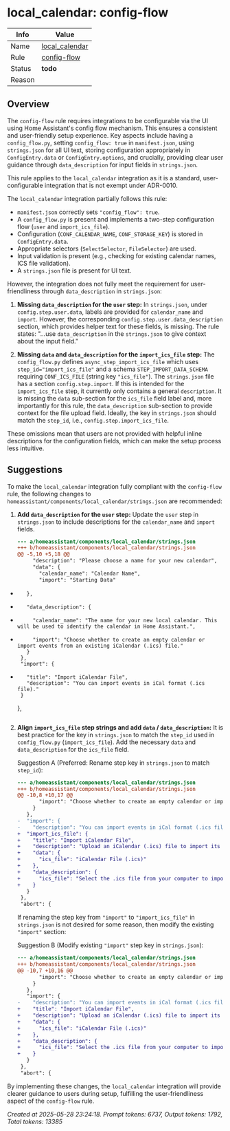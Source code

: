 # local_calendar: config-flow

| Info   | Value                                                                    |
|--------|--------------------------------------------------------------------------|
| Name   | [local_calendar](https://www.home-assistant.io/integrations/local_calendar/) |
| Rule   | [config-flow](https://developers.home-assistant.io/docs/core/integration-quality-scale/rules/config-flow)                                                     |
| Status | **todo**                                                                 |
| Reason |                                                                          |

## Overview

The `config-flow` rule requires integrations to be configurable via the UI using Home Assistant's config flow mechanism. This ensures a consistent and user-friendly setup experience. Key aspects include having a `config_flow.py`, setting `config_flow: true` in `manifest.json`, using `strings.json` for all UI text, storing configuration appropriately in `ConfigEntry.data` or `ConfigEntry.options`, and crucially, providing clear user guidance through `data_description` for input fields in `strings.json`.

This rule applies to the `local_calendar` integration as it is a standard, user-configurable integration that is not exempt under ADR-0010.

The `local_calendar` integration partially follows this rule:
*   `manifest.json` correctly sets `"config_flow": true`.
*   A `config_flow.py` is present and implements a two-step configuration flow (`user` and `import_ics_file`).
*   Configuration (`CONF_CALENDAR_NAME`, `CONF_STORAGE_KEY`) is stored in `ConfigEntry.data`.
*   Appropriate selectors (`SelectSelector`, `FileSelector`) are used.
*   Input validation is present (e.g., checking for existing calendar names, ICS file validation).
*   A `strings.json` file is present for UI text.

However, the integration does not fully meet the requirement for user-friendliness through `data_description` in `strings.json`:

1.  **Missing `data_description` for the `user` step:**
    In `strings.json`, under `config.step.user.data`, labels are provided for `calendar_name` and `import`. However, the corresponding `config.step.user.data_description` section, which provides helper text for these fields, is missing. The rule states: "...use `data_description` in the `strings.json` to give context about the input field."

2.  **Missing `data` and `data_description` for the `import_ics_file` step:**
    The `config_flow.py` defines `async_step_import_ics_file` which uses `step_id="import_ics_file"` and a schema `STEP_IMPORT_DATA_SCHEMA` requiring `CONF_ICS_FILE` (string key `"ics_file"`).
    The `strings.json` file has a section `config.step.import`. If this is intended for the `import_ics_file` step, it currently only contains a general `description`. It is missing the `data` sub-section for the `ics_file` field label and, more importantly for this rule, the `data_description` sub-section to provide context for the file upload field.
    Ideally, the key in `strings.json` should match the `step_id`, i.e., `config.step.import_ics_file`.

These omissions mean that users are not provided with helpful inline descriptions for the configuration fields, which can make the setup process less intuitive.

## Suggestions

To make the `local_calendar` integration fully compliant with the `config-flow` rule, the following changes to `homeassistant/components/local_calendar/strings.json` are recommended:

1.  **Add `data_description` for the `user` step:**
    Update the `user` step in `strings.json` to include descriptions for the `calendar_name` and `import` fields.

    ```diff
    --- a/homeassistant/components/local_calendar/strings.json
    +++ b/homeassistant/components/local_calendar/strings.json
    @@ -5,10 +5,18 @@
         "description": "Please choose a name for your new calendar",
         "data": {
           "calendar_name": "Calendar Name",
           "import": "Starting Data"
+        },
+        "data_description": {
+          "calendar_name": "The name for your new local calendar. This will be used to identify the calendar in Home Assistant.",
+          "import": "Choose whether to create an empty calendar or import events from an existing iCalendar (.ics) file."
         }
       },
       "import": {
+        "title": "Import iCalendar File",
         "description": "You can import events in iCal format (.ics file)."
       }
     },
    ```

2.  **Align `import_ics_file` step strings and add `data` / `data_description`:**
    It is best practice for the key in `strings.json` to match the `step_id` used in `config_flow.py` (`import_ics_file`). Add the necessary `data` and `data_description` for the `ics_file` field.

    Suggestion A (Preferred: Rename step key in `strings.json` to match `step_id`):
    ```diff
    --- a/homeassistant/components/local_calendar/strings.json
    +++ b/homeassistant/components/local_calendar/strings.json
    @@ -10,8 +10,17 @@
           "import": "Choose whether to create an empty calendar or import events from an existing iCalendar (.ics) file."
         }
       },
    -  "import": {
    -    "description": "You can import events in iCal format (.ics file)."
    +  "import_ics_file": {
    +    "title": "Import iCalendar File",
    +    "description": "Upload an iCalendar (.ics) file to import its events into the new local calendar.",
    +    "data": {
    +      "ics_file": "iCalendar File (.ics)"
    +    },
    +    "data_description": {
    +      "ics_file": "Select the .ics file from your computer to import. This file should contain calendar events in the iCalendar format."
    +    }
       }
     },
     "abort": {
    ```

    If renaming the step key from `"import"` to `"import_ics_file"` in `strings.json` is not desired for some reason, then modify the existing `"import"` section:

    Suggestion B (Modify existing `"import"` step key in `strings.json`):
    ```diff
    --- a/homeassistant/components/local_calendar/strings.json
    +++ b/homeassistant/components/local_calendar/strings.json
    @@ -10,7 +10,16 @@
           "import": "Choose whether to create an empty calendar or import events from an existing iCalendar (.ics) file."
         }
       },
       "import": {
    -    "description": "You can import events in iCal format (.ics file)."
    +    "title": "Import iCalendar File",
    +    "description": "Upload an iCalendar (.ics) file to import its events into the new local calendar.",
    +    "data": {
    +      "ics_file": "iCalendar File (.ics)"
    +    },
    +    "data_description": {
    +      "ics_file": "Select the .ics file from your computer to import. This file should contain calendar events in the iCalendar format."
    +    }
       }
     },
     "abort": {
    ```

By implementing these changes, the `local_calendar` integration will provide clearer guidance to users during setup, fulfilling the user-friendliness aspect of the `config-flow` rule.

_Created at 2025-05-28 23:24:18. Prompt tokens: 6737, Output tokens: 1792, Total tokens: 13385_
